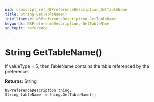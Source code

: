 ```yaml
---
uid: crmscript_ref_NSPreferenceDescription_GetTableName
title: String GetTableName()
intellisense: NSPreferenceDescription.GetTableName
keywords: NSPreferenceDescription, GetTableName
so.topic: reference
---
```


# String GetTableName()

If valueType = 5, then TableName contains the table referenced by the preference

**Returns:** String

```crmscript
NSPreferenceDescription thing;
String tableName  = thing.GetTableName();
```

